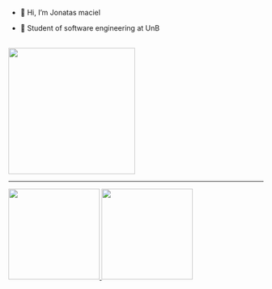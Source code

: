 - 👋 Hi, I’m Jonatas maciel

- 🎒 Student of software engineering at UnB
  
<div class="info">
<br>  <img height="250px" width="250px" src="https://raw.githubusercontent.com/abhisheknaiidu/abhisheknaiidu/master/code.gif">
</div>
<hr>

<div class="card">
  <a href="https://github.com/Jonatasmaciell">
    <img height="180px" src = "https://github-readme-stats.vercel.app/api?username=Jonatasmaciell&rank_icon=github&theme=tokyonight&show_icons=true&include_all_commits=true&count_private=true">
    <img height="180px" src = "https://github-readme-stats.vercel.app/api/top-langs/?username=Jonatasmaciell&layout=donut&langs_count=16&theme=tokyonight&count_private=true">
</div>
    
  <!-- <p align="center">
  <a href="https://skillicons.dev">
    <img src="https://skillicons.dev/icons?i=c,js,react" />
  </a>
  </p> -->

